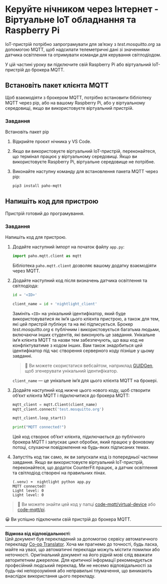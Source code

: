<!--
CO_OP_TRANSLATOR_METADATA:
{
  "original_hash": "90fb93446e03c38f3c0e4009c2471906",
  "translation_date": "2025-08-28T17:13:47+00:00",
  "source_file": "1-getting-started/lessons/4-connect-internet/single-board-computer-mqtt.md",
  "language_code": "uk"
}
-->
# Керуйте нічником через Інтернет - Віртуальне IoT обладнання та Raspberry Pi

IoT-пристрій потрібно запрограмувати для зв’язку з *test.mosquitto.org* за допомогою MQTT, щоб надсилати телеметричні дані зі значеннями датчика освітлення та отримувати команди для керування світлодіодом.

У цій частині уроку ви підключите свій Raspberry Pi або віртуальний IoT-пристрій до брокера MQTT.

## Встановіть пакет клієнта MQTT

Щоб взаємодіяти з брокером MQTT, потрібно встановити бібліотеку MQTT через pip, або на вашому Raspberry Pi, або у віртуальному середовищі, якщо ви використовуєте віртуальний пристрій.

### Завдання

Встановіть пакет pip

1. Відкрийте проєкт нічника у VS Code.

1. Якщо ви використовуєте віртуальний IoT-пристрій, переконайтеся, що термінал працює у віртуальному середовищі. Якщо ви використовуєте Raspberry Pi, віртуальне середовище не потрібне.

1. Виконайте наступну команду для встановлення пакета MQTT через pip:

    ```sh
    pip3 install paho-mqtt
    ```

## Напишіть код для пристрою

Пристрій готовий до програмування.

### Завдання

Напишіть код для пристрою.

1. Додайте наступний імпорт на початок файлу `app.py`:

    ```python
    import paho.mqtt.client as mqtt
    ```

    Бібліотека `paho.mqtt.client` дозволяє вашому додатку взаємодіяти через MQTT.

1. Додайте наступний код після визначень датчика освітлення та світлодіода:

    ```python
    id = '<ID>'

    client_name = id + 'nightlight_client'
    ```

    Замініть `<ID>` на унікальний ідентифікатор, який буде використовуватися як ім’я цього клієнта пристрою, а також для тем, які цей пристрій публікує та на які підписується. Брокер *test.mosquitto.org* є публічним і використовується багатьма людьми, включаючи інших студентів, які виконують це завдання. Унікальне ім’я клієнта MQTT та назви тем забезпечують, що ваш код не конфліктуватиме з кодом інших. Вам також знадобиться цей ідентифікатор під час створення серверного коду пізніше у цьому завданні.

    > 💁 Ви можете скористатися вебсайтом, наприклад [GUIDGen](https://www.guidgen.com), щоб згенерувати унікальний ідентифікатор.

    `client_name` — це унікальне ім’я для цього клієнта MQTT на брокері.

1. Додайте наступний код нижче цього нового коду, щоб створити об’єкт клієнта MQTT і підключитися до брокера MQTT:

    ```python
    mqtt_client = mqtt.Client(client_name)
    mqtt_client.connect('test.mosquitto.org')
    
    mqtt_client.loop_start()

    print("MQTT connected!")
    ```

    Цей код створює об’єкт клієнта, підключається до публічного брокера MQTT і запускає цикл обробки, який працює у фоновому потоці, слухаючи повідомлення на будь-яких підписаних темах.

1. Запустіть код так само, як ви запускали код із попередньої частини завдання. Якщо ви використовуєте віртуальний IoT-пристрій, переконайтеся, що додаток CounterFit працює, а датчик освітлення та світлодіод створені на правильних пінах.

    ```output
    (.venv) ➜  nightlight python app.py 
    MQTT connected!
    Light level: 0
    Light level: 0
    ```

> 💁 Ви можете знайти цей код у папці [code-mqtt/virtual-device](../../../../../1-getting-started/lessons/4-connect-internet/code-mqtt/virtual-device) або [code-mqtt/pi](../../../../../1-getting-started/lessons/4-connect-internet/code-mqtt/pi).

😀 Ви успішно підключили свій пристрій до брокера MQTT.

---

**Відмова від відповідальності**:  
Цей документ був перекладений за допомогою сервісу автоматичного перекладу [Co-op Translator](https://github.com/Azure/co-op-translator). Хоча ми прагнемо до точності, будь ласка, майте на увазі, що автоматичні переклади можуть містити помилки або неточності. Оригінальний документ на його рідній мові слід вважати авторитетним джерелом. Для критичної інформації рекомендується професійний людський переклад. Ми не несемо відповідальності за будь-які непорозуміння або неправильні тлумачення, що виникають внаслідок використання цього перекладу.